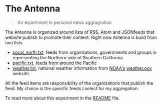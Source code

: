 
# The Antenna

> An experiment in personal news aggragration

The Antenna is organized around lists of RSS, Atom and JSONfeeds that website publish
to promote their content. Right now Antenna is build from two lists

- [socal_north.txt](socal_north.txt), feeds from organizations, governments and groups in representing the Northern side of Southern California
- [pacific.txt](pacific.ttx), feeds from around the Pacific
- [weather.txt](weather.txt), national weather information from [NOAA's](https://noaa.gov) [weather.gov](https://weather.gov) website.

All the feed items are responsibility of the organizations that publish the feed. My choice is the specific feeds I select for my aggregation.

To read more about this experiment in the [README](README.md) file.

